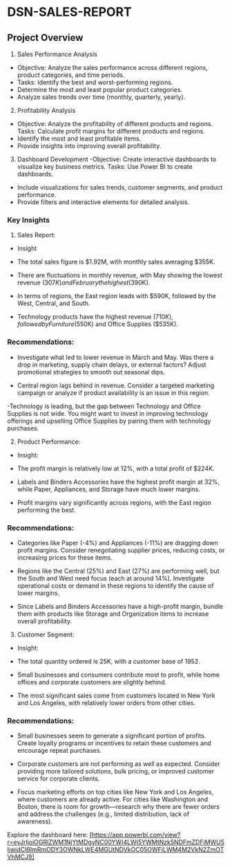 # DSN-SALES-REPORT

## Project Overview 

1. Sales Performance Analysis

- Objective: Analyze the sales performance across different regions, product categories, and time periods.
- Tasks: Identify the best and worst-performing regions.
- Determine the most and least popular product categories.
- Analyze sales trends over time (monthly, quarterly, yearly).

2. Profitability Analysis
- Objective: Analyze the profitability of different products and regions.
Tasks: Calculate profit margins for different products and regions.
- Identify the most and least profitable items.
- Provide insights into improving overall profitability.

3. Dashboard Development
-Objective: Create interactive dashboards to visualize key business metrics.
Tasks: Use Power BI to create dashboards.
- Include visualizations for sales trends, customer segments, and product performance.
- Provide filters and interactive elements for detailed analysis.

### Key Insights 

1) Sales Report:
- Insight

- The total sales figure is $1.92M, with monthly sales averaging $355K.
- There are fluctuations in monthly revenue, with May showing the lowest revenue ($307K) and February the highest ($390K).
- In terms of regions, the East region leads with $590K, followed by the West, Central, and South.
- Technology products have the highest revenue ($710K), followed by Furniture ($550K) and Office Supplies ($535K).
   
### Recommendations:

- Investigate what led to lower revenue in March and May. Was there a drop in marketing, supply chain delays, or external factors? Adjust promotional strategies to smooth out seasonal dips.

- Central region lags behind in revenue. Consider a targeted marketing campaign or analyze if product availability is an issue in this region.

-Technology is leading, but the gap between Technology and Office Supplies is not wide. You might want to invest in improving technology offerings and upselling Office Supplies by pairing them with technology purchases.

2) Product Performance:
- Insight:

- The profit margin is relatively low at 12%, with a total profit of $224K.
- Labels and Binders Accessories have the highest profit margin at 32%, while Paper, Appliances, and Storage have much lower margins.
- Profit margins vary significantly across regions, with the East region performing the best.
   
### Recommendations:

- Categories like Paper (-4%) and Appliances (-11%) are dragging down profit margins. Consider renegotiating supplier prices, reducing costs, or increasing prices for these items.

- Regions like the Central (25%) and East (27%) are performing well, but the South and West need focus (each at around 14%). Investigate operational costs or demand in these regions to identify the cause of lower margins.

- Since Labels and Binders Accessories have a high-profit margin, bundle them with products like Storage and Organization items to increase overall profitability.

3) Customer Segment:
- Insight:

- The total quantity ordered is 25K, with a customer base of 1952.
- Small businesses and consumers contribute most to profit, while home offices and corporate customers are slightly behind.
- The most significant sales come from customers located in New York and Los Angeles, with relatively lower orders from other cities.
   
### Recommendations:

- Small businesses seem to generate a significant portion of profits. Create loyalty programs or incentives to retain these customers and encourage repeat purchases.

- Corporate customers are not performing as well as expected. Consider providing more tailored solutions, bulk pricing, or improved customer service for corporate clients.

- Focus marketing efforts on top cities like New York and Los Angeles, where customers are already active. For cities like Washington and Boston, there is room for growth—research why there are fewer orders and address the challenges (e.g., limited distribution, lack of awareness).

Explore the dashboard here: [https://app.powerbi.com/view?r=eyJrIjoiOGRlZWM1NjYtMDgyNC00YWI4LWI5YWMtNzk5NDFmZDFiMWU5IiwidCI6ImRmODY3OWNkLWE4MGUtNDVkOC05OWFjLWM4M2VkN2ZmOTVhMCJ9]




